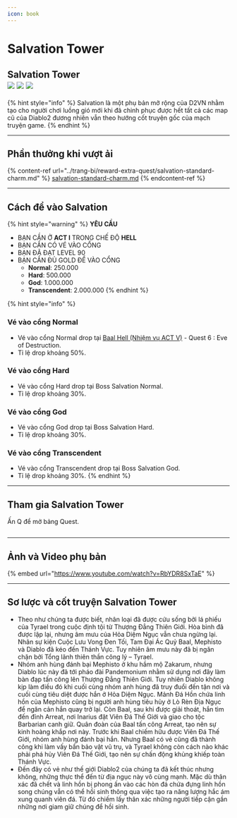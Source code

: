 ```yaml
---
icon: book
---
```


# Salvation Tower

Salvation Tower\
![](https://i0.wp.com/diablo2-vn.com/wp-content/uploads/2020/09/Baal_28Diablo_II29.gif?resize=88%2C204\&ssl=1) ![](https://i1.wp.com/diablo2-vn.com/wp-content/uploads/2020/09/Mephisto_28Diablo_II29.gif?resize=185%2C171\&ssl=1) ![](https://i1.wp.com/diablo2-vn.com/wp-content/uploads/2020/09/Diablo_28Diablo_II29.gif?resize=135%2C158\&ssl=1)
----------------------------------------------------------------------------------------------------------------------------------------------------------------------------------------------------------------------------------------------------------------------------------------------------------------------------------------------------

{% hint style="info" %}
Salvation là một phụ bản mở rộng của D2VN nhằm tạo cho người chơi luồng gió mới khi đã chinh phục được hết tất cả các map cũ của Diablo2 đương nhiên vẫn theo hướng cốt truyện gốc của mạch truyện game.
{% endhint %}

***



## Phần thưởng khi vượt ải

{% content-ref url="../trang-bi/reward-extra-quest/salvation-standard-charm.md" %}
[salvation-standard-charm.md](../trang-bi/reward-extra-quest/salvation-standard-charm.md)
{% endcontent-ref %}

***



## **Cách để vào Salvation** <a href="#salva2" id="salva2"></a>

{% hint style="warning" %}
**YÊU CẦU**

* BẠN CẦN Ở **ACT I** TRONG CHẾ ĐỘ **HELL**
* BẠN CẦN CÓ VÉ VÀO CỔNG
* BẠN ĐÃ ĐẠT LEVEL 90
* BẠN CẦN ĐỦ GOLD ĐỂ VÀO CỔNG&#x20;
  * **Normal**: 250.000
  * **Hard**: 500.000
  * **God**: 1.000.000
  * **Transcendent**: 2.000.000
{% endhint %}

{% hint style="info" %}
### Vé vào cổng Normal&#x20;

* Vé vào cổng Normal drop tại [Baal Hell (Nhiệm vụ ACT V)](../wiki/original-quests-lod/) - Quest 6 : Eve of Destruction.
* Tỉ lệ drop khoảng 50%.

### Vé vào cổng Hard

* Vé vào cổng Hard drop tại Boss Salvation Normal.
* Tỉ lệ drop khoảng 30%.

### Vé vào cổng God

* Vé vào cổng God drop tại Boss Salvation Hard.
* Tỉ lệ drop khoảng 30%.

### Vé vào cổng Transcendent

* Vé vào cổng Transcendent drop tại Boss Salvation God.
* Tỉ lệ drop khoảng 30%.
{% endhint %}



***

## **Tham gia Salvation Tower**

Ấn Q để mở bảng Quest.

<figure><img src="../.gitbook/assets/Screen Recording 2025-01-07 at 14.43.36.gif" alt=""><figcaption></figcaption></figure>



***

## **Ảnh và Video phụ bản** <a href="#salva4" id="salva4"></a>

{% embed url="https://www.youtube.com/watch?v=RbYDR8SxTaE" %}

***

## Sơ lược và cốt truyện Salvation Tower <a href="#salva5" id="salva5"></a>

* Theo như chúng ta được biết, nhân loại đã được cứu sống bởi lá phiếu của Tyrael trong cuộc định tội từ Thượng Đẳng Thiên Giới. Hòa bình đã được lập lại, nhưng âm mưu của Hỏa Diệm Ngục vẫn chưa ngừng lại. Nhân sự kiện Cuộc Lưu Vong Đen Tối, Tam Đại Ác Quỷ Baal, Mephisto và Diablo đã kéo đến Thánh Vực. Tuy nhiên âm mưu này đã bị ngăn chặn bởi Tổng lãnh thiên thần công lý – Tyrael.
* Nhóm anh hùng đánh bại Mephisto ở khu hầm mộ Zakarum, nhưng Diablo lúc này đã tới pháo đài Pandemonium nhằm sử dụng nơi đây làm bàn đạp tấn công lên Thượng Đẳng Thiên Giới. Tuy nhiên Diablo không kịp làm điều đó khi cuối cùng nhóm anh hùng đã truy đuổi đến tận nơi và cuối cùng tiêu diệt được hắn ở Hỏa Diệm Ngục. Mảnh Đá Hồn chứa linh hồn của Mephisto cũng bị người anh hùng tiêu hủy ở Lò Rèn Địa Ngục để ngăn cản hắn quay trở lại. Còn Baal, sau khi được giải thoát, hắn tìm đến đỉnh Arreat, nơi Inarius đặt Viên Đá Thế Giới và giao cho tộc Barbarian canh giữ. Quân đoàn của Baal tấn công Arreat, tạo nên sự kinh hoàng khắp nơi này. Trước khi Baal chiếm hữu được Viên Đá Thế Giới, nhóm anh hùng đánh bại hắn. Nhưng Baal có vẻ cũng đã thành công khi làm vấy bẩn bảo vật vũ trụ, và Tyrael không còn cách nào khác phải phá hủy Viên Đá Thế Giới, tạo nên sự chấn động khủng khiếp toàn Thánh Vực.
* Đến đây có vẻ như thế giới Diablo2 của chúng ta đã kết thúc nhưng không, những thực thể đến từ địa ngục này vô cùng mạnh. Mặc dù thân xác đã chết và linh hồn bị phong ấn vào các hòn đá chứa đựng linh hồn song chúng vẫn có thể hồi sinh thông qua việc tạo ra năng lượng hắc ám xung quanh viên đá. Từ đó chiếm lấy thân xác những người tiếp cận gần những nơi giam giữ chúng để hồi sinh.

